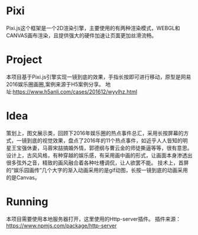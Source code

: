 # Pixi
Pixi.js这个框架是一个2D渲染引擎，主要使用的有两种渲染模式，WEBGL和CANVAS画布渲染，且提供强大的硬件加速让页面更加丝滑流畅。

# Project
本项目基于Pixi.js引擎实现一镜到底的效果，手指长按即可进行移动，原型是网易2016娱乐圈画圈,案例来源于H5案例分享。
地址:https://www.h5anli.com/cases/201612/wyylhz.html

# Idea
策划上，图文展示类，回顾下2016年娱乐圈的热点事件总汇，采用长按屏幕的方式，一镜到底的视觉效果，盘点了2016年的11个热点事件，如近乎人人皆知的明星王宝强休妻，马蓉宋喆搞婚外情，郭德纲与曹云金的师徒撕逼等等，很有意思。
设计上，古风风格，有种穿越的娱乐感，有采用画中画的形式，让画面本身渗透出很多弦外之音，精致的画风融合着各种吐槽调侃，让人欲罢不能。
技术上，首屏的“娱乐园画传”几个大字的渐入动画采用的是gif动图，长按一镜到底的动画采用的是Canvas。

# Running
本项目需要使用本地服务器打开，这里使用的Http-server插件。
插件来源： https://www.npmjs.com/package/http-server

